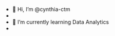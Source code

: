 - 👋 Hi, I’m @cynthia-ctm
- 
- 🌱 I’m currently learning Data Analytics
- 
<!---
cynthia-ctm/cynthia-ctm is a ✨ special ✨ repository because its `README.md` (this file) appears on your GitHub profile.
You can click the Preview link to take a look at your changes.
--->
